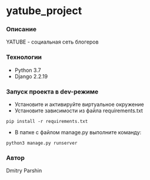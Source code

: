 # yatube_project
### Описание
YATUBE - cоциальная сеть блогеров
### Технологии
- Python 3.7
- Django 2.2.19
### Запуск проекта в dev-режиме
- Установите и активируйте виртуальное окружение
- Установите зависимости из файла requirements.txt
```
pip install -r requirements.txt
``` 
- В папке с файлом manage.py выполните команду:
```
python3 manage.py runserver
```
### Автор
Dmitry Parshin